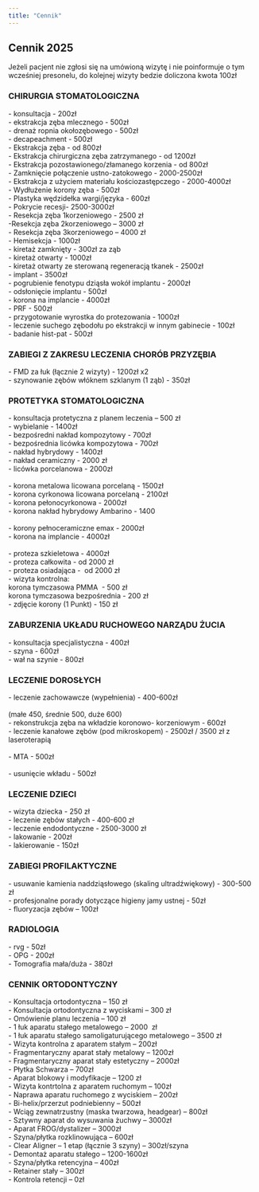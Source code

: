 ```yaml
---
title: "Cennik"
---
```


<div class="uui-container-large-2">
 <div class="uui-padding-vertical-xhuge-2">
  <div class="uui-text-align-center">
   <div class="uui-max-width-large-2 align-center">
    <h2 class="uui-heading-medium-2">
     Cennik 2025
    </h2>
   </div>
   <div class="uui-max-width-large-2 align-center">
    <p class="paragraph">
     Jeżeli pacjent nie zgłosi się na umówioną wizytę i nie poinformuje o tym wcześniej presonelu, do kolejnej wizyty bedzie doliczona kwota 100zł
    </p>
   </div>
  </div>
 </div>
 <div class="w-layout-blockcontainer w-container">
  <div class="div-block-12">
   <h3 class="uui-heading-medium2">
    CHIRURGIA STOMATOLOGICZNA
   </h3>
   <p class="paragraph">
    - konsultacja - 200zł
    <br/>
    - ekstrakcja zęba mlecznego - 500zł
    <br/>
    - drenaż ropnia okołozębowego - 500zł
    <br/>
    - decapeachment - 500zł
    <br/>
    - Ekstrakcja zęba - od 800zł
    <br/>
    - Ekstrakcja chirurgiczna zęba zatrzymanego - od 1200zł
    <br/>
    - Ekstrakcja pozostawionego/złamanego korzenia - od 800zł
    <br/>
    - Zamknięcie połączenie ustno-zatokowego - 2000-2500zł
    <br/>
    - Ekstrakcja z użyciem materiału kościozastępczego - 2000-4000zł
    <br/>
    - Wydłużenie korony zęba - 500zł
    <br/>
    - Plastyka wędzidełka wargi/języka - 600zł
    <br/>
    - Pokrycie recesji- 2500-3000zł
    <br/>
    - Resekcja zęba 1korzeniowego - 2500 zł
    <br/>
    -Resekcja zęba 2korzeniowego – 3000 zł
    <br/>
    - Resekcja zęba 3korzeniowego – 4000 zł
    <br/>
    - Hemisekcja - 1000zł
    <br/>
    - kiretaż zamknięty - 300zł za ząb
    <br/>
    - kiretaż otwarty - 1000zł
    <br/>
    - kiretaż otwarty ze sterowaną regeneracją tkanek - 2500zł
    <br/>
    - implant - 3500zł
    <br/>
    - pogrubienie fenotypu dziąsła wokół implantu - 2000zł
    <br/>
    - odsłonięcie implantu - 500zł
    <br/>
    - korona na implancie - 4000zł
    <br/>
    - PRF - 500zł
    <br/>
    - przygotowanie wyrostka do protezowania - 1000zł
    <br/>
    - leczenie suchego zębodołu po ekstrakcji w innym gabinecie - 100zł
    <br/>
    - badanie hist-pat - 500zł
   </p>
  </div>
  <div class="div-block-12">
   <h3 class="uui-heading-medium2">
    ZABIEGI Z ZAKRESU LECZENIA CHORÓB PRZYZĘBIA
   </h3>
   <p class="paragraph">
    - FMD za łuk (łącznie 2 wizyty) - 1200zł x2
    <br/>
    - szynowanie zębów włóknem szklanym (1 ząb) - 350zł
   </p>
  </div>
  <div class="div-block-12">
   <h3 class="uui-heading-medium2">
    PROTETYKA STOMATOLOGICZNA
   </h3>
   <p class="paragraph">
    - konsultacja protetyczna z planem leczenia – 500 zł
    <br/>
    - wybielanie - 1400zł
    <br/>
    - bezpośredni nakład kompozytowy - 700zł
    <br/>
    - bezpośrednia licówka kompozytowa - 700zł
    <br/>
    - nakład hybrydowy - 1400zł
    <br/>
    - nakład ceramiczny - 2000 zł
    <br/>
    - licówka porcelanowa - 2000zł
    <br/>
    ‍
    <br/>
    - korona metalowa licowana porcelaną - 1500zł
    <br/>
    - korona cyrkonowa licowana porcelaną - 2100zł
    <br/>
    - korona pełonocyrkonowa - 2000zł
    <br/>
    - korona nakład hybrydowy Ambarino - 1400
    <br/>
    ‍
    <br/>
    - korony pełnoceramiczne emax - 2000zł
    <br/>
    - korona na implancie - 4000zł
    <br/>
    ‍
    <br/>
    - proteza szkieletowa - 4000zł
    <br/>
    - proteza całkowita - od 2000 zł
    <br/>
    - proteza osiadająca -  od 2000 zł
    <br/>
    - wizyta kontrolna:
    <br/>
    korona tymczasowa PMMA  - 500 zł
    <br/>
    korona tymczasowa bezpośrednia - 200 zł
    <br/>
    - zdjęcie korony (1 Punkt) - 150 zł
   </p>
  </div>
  <div class="div-block-12">
   <h3 class="uui-heading-medium2">
    ZABURZENIA UKŁADU RUCHOWEGO NARZĄDU ŻUCIA
   </h3>
   <p class="paragraph">
    - konsultacja specjalistyczna - 400zł
    <br/>
    - szyna - 600zł
    <br/>
    - wał na szynie - 800zł
   </p>
  </div>
  <div class="div-block-12">
   <h3 class="uui-heading-medium2">
    LECZENIE DOROSŁYCH
   </h3>
   <p class="paragraph">
    - leczenie zachowawcze (wypełnienia) - 400-600zł
    <br/>
    <br/>
    (małe 450, średnie 500, duże 600)
    <br/>
    - rekonstrukcja zęba na wkładzie koronowo- korzeniowym - 600zł
    <br/>
    - leczenie kanałowe zębów (pod mikroskopem) - 2500zł / 3500 zł z laseroterapią
    <br/>
    <br/>
    - MTA - 500zł
    <br/>
    <br/>
    - usunięcie wkładu - 500zł
    <br/>
   </p>
  </div>
  <div class="div-block-12">
   <h3 class="uui-heading-medium2">
    LECZENIE DZIECI
   </h3>
   <p class="paragraph">
    - wizyta dziecka - 250 zł
    <br/>
    - leczenie zębów stałych - 400-600 zł
    <br/>
    - leczenie endodontyczne - 2500-3000 zł
    <br/>
    - lakowanie - 200zł
    <br/>
    - lakierowanie - 150zł
   </p>
  </div>
  <div class="div-block-12">
   <h3 class="uui-heading-medium2">
    ZABIEGI PROFILAKTYCZNE
   </h3>
   <p class="paragraph">
    - usuwanie kamienia naddziąsłowego (skaling ultradźwiękowy) - 300-500 zł
    <br/>
    - profesjonalne porady dotyczące higieny jamy ustnej - 50zł
    <br/>
    - fluoryzacja zębów – 100zł
   </p>
  </div>
  <div class="div-block-12">
   <h3 class="uui-heading-medium2">
    RADIOLOGIA
   </h3>
   <p class="paragraph">
    - rvg - 50zł
    <br/>
    - OPG - 200zł
    <br/>
    - Tomografia mała/duża - 380zł
   </p>
  </div>
  <div class="div-block-12">
   <h3 class="uui-heading-medium2">
    CENNIK ORTODONTYCZNY
   </h3>
   <p class="paragraph">
    - Konsultacja ortodontyczna – 150 zł
    <br/>
    - Konsultacja ortodontyczna z wyciskami – 300 zł
    <br/>
    - Omówienie planu leczenia – 100 zł
    <br/>
    - 1 łuk aparatu stałego metalowego – 2000  zł
    <br/>
    - 1 łuk aparatu stałego samoligaturującego metalowego – 3500 zł
    <br/>
    - Wizyta kontrolna z aparatem stałym – 200zł
    <br/>
    - Fragmentaryczny aparat stały metalowy – 1200zł
    <br/>
    - Fragmentaryczny aparat stały estetyczny – 2000zł
    <br/>
    - Płytka Schwarza – 700zł
    <br/>
    - Aparat blokowy i modyfikacje – 1200 zł
    <br/>
    - Wizyta kontrtolna z aparatem ruchomym – 100zł
    <br/>
    - Naprawa aparatu ruchomego z wyciskiem – 200zł
    <br/>
    - Bi-helix/przerzut podniebienny – 500zł
    <br/>
    - Wciąg zewnatrzustny (maska twarzowa, headgear) – 800zł
    <br/>
    - Sztywny aparat do wysuwania żuchwy – 3000zł
    <br/>
    - Aparat FROG/dystalizer – 3000zł
    <br/>
    - Szyna/płytka rozklinowująca – 600zł
    <br/>
    - Clear Aligner – 1 etap (łącznie 3 szyny) – 300zł/szyna
    <br/>
    - Demontaż aparatu stałego – 1200-1600zł
    <br/>
    - Szyna/płytka retencyjna – 400zł
    <br/>
    - Retainer stały – 300zł
    <br/>
    - Kontrola retencji – 0zł
   </p>
  </div>
 </div>
</div>

